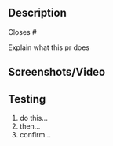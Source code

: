 ## Description
Closes #<!-- insert issue number -->

Explain what this pr does

## Screenshots/Video


## Testing
1. do this...
2. then...
3. confirm...